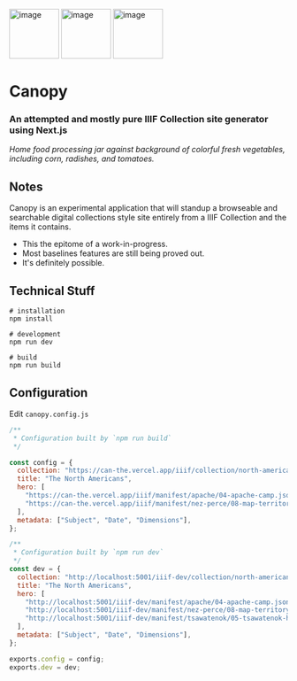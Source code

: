 <img width="90" alt="image" src="https://iiif.stack.rdc.library.northwestern.edu/iiif/2/bb9b1011-9d0a-46e0-9769-507e38668f11/95,200,1550,1550/600,/0/default.jpg"> <img width="90" alt="image" src="https://iiif.stack.rdc.library.northwestern.edu/iiif/2/bb9b1011-9d0a-46e0-9769-507e38668f11/482,587,775,775/600,/0/default.jpg"> <img width="90" alt="image" src="https://iiif.stack.rdc.library.northwestern.edu/iiif/2/bb9b1011-9d0a-46e0-9769-507e38668f11/695,808,387,387/600,/0/default.jpg">

# Canopy

### An attempted and mostly pure IIIF Collection site generator using Next.js

_Home food processing jar against background of colorful fresh vegetables, including corn, radishes, and tomatoes._

## Notes

Canopy is an experimental application that will standup a browseable and searchable digital collections style site entirely from a IIIF Collection and the items it contains.

- This the epitome of a work-in-progress.
- Most baselines features are still being proved out.
- It's definitely possible.

## Technical Stuff

```shell
# installation
npm install

# development
npm run dev

# build
npm run build
```

## Configuration

Edit `canopy.config.js`

```jsx
/**
 * Configuration built by `npm run build`
 */

const config = {
  collection: "https://can-the.vercel.app/iiif/collection/north-american.json",
  title: "The North Americans",
  hero: [
    "https://can-the.vercel.app/iiif/manifest/apache/04-apache-camp.json",
    "https://can-the.vercel.app/iiif/manifest/nez-perce/08-map-territory.json",
  ],
  metadata: ["Subject", "Date", "Dimensions"],
};

/**
 * Configuration built by `npm run dev`
 */
const dev = {
  collection: "http://localhost:5001/iiif-dev/collection/north-american.json",
  title: "The North Americans",
  hero: [
    "http://localhost:5001/iiif-dev/manifest/apache/04-apache-camp.json",
    "http://localhost:5001/iiif-dev/manifest/nez-perce/08-map-territory.json",
    "http://localhost:5001/iiif-dev/manifest/tsawatenok/05-tsawatenok-house-front.json",
  ],
  metadata: ["Subject", "Date", "Dimensions"],
};

exports.config = config;
exports.dev = dev;
```
